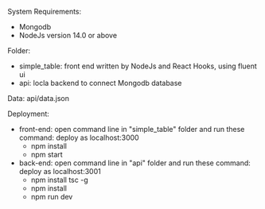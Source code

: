System Requirements:
- Mongodb
- NodeJs version 14.0 or above

Folder:
- simple_table: front end written by NodeJs and React Hooks, using fluent ui
- api: locla backend to connect Mongodb database

Data: api/data.json 

Deployment:
- front-end: open command line in "simple_table" folder and run these command: deploy as localhost:3000
	+ npm install
	+ npm start
- back-end: open command line in "api" folder and run these command: deploy as localhost:3001
	+ npm install tsc -g
	+ npm install
	+ npm run dev
	
